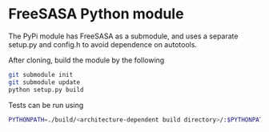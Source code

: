 FreeSASA Python module
======================

The PyPi module has FreeSASA as a submodule, and uses a separate
setup.py and config.h to avoid dependence on autotools.

After cloning, build the module by the following
~~~~sh
git submodule init
git submodule update
python setup.py build
~~~~

Tests can be run using
~~~~sh
PYTHONPATH=./build/<architecture-dependent build directory>/:$PYTHONPATH python test.py
~~~~
